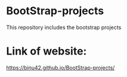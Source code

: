 # BootStrap-projects
This repository includes the bootstrap projects
# Link of website:
https://binu42.github.io/BootStrap-projects/
